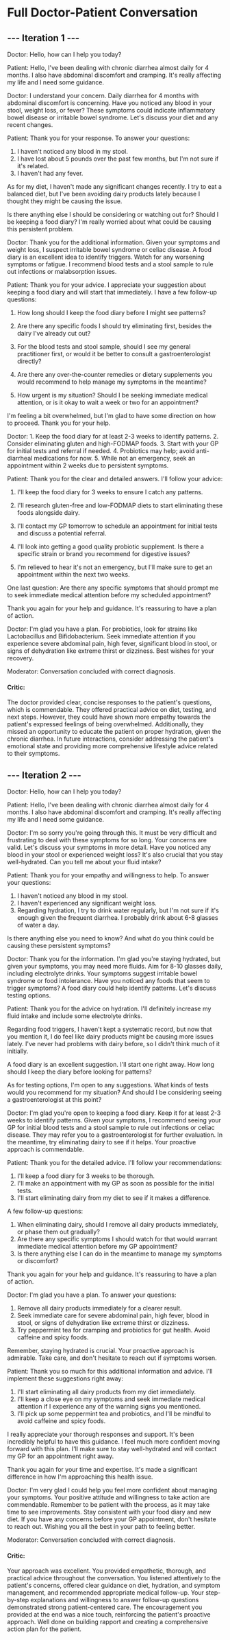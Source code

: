 # Full Doctor-Patient Conversation


 ## --- Iteration 1 ---

Doctor: Hello, how can I help you today? 

Patient: Hello, I've been dealing with chronic diarrhea almost daily for 4 months. I also have abdominal discomfort and cramping. It's really affecting my life and I need some guidance.

Doctor: I understand your concern. Daily diarrhea for 4 months with abdominal discomfort is concerning. Have you noticed any blood in your stool, weight loss, or fever? These symptoms could indicate inflammatory bowel disease or irritable bowel syndrome. Let's discuss your diet and any recent changes.

Patient: Thank you for your response. To answer your questions:

1. I haven't noticed any blood in my stool.
2. I have lost about 5 pounds over the past few months, but I'm not sure if it's related.
3. I haven't had any fever.

As for my diet, I haven't made any significant changes recently. I try to eat a balanced diet, but I've been avoiding dairy products lately because I thought they might be causing the issue.

Is there anything else I should be considering or watching out for? Should I be keeping a food diary? I'm really worried about what could be causing this persistent problem.

Doctor: Thank you for the additional information. Given your symptoms and weight loss, I suspect irritable bowel syndrome or celiac disease. A food diary is an excellent idea to identify triggers. Watch for any worsening symptoms or fatigue. I recommend blood tests and a stool sample to rule out infections or malabsorption issues.

Patient: Thank you for your advice. I appreciate your suggestion about keeping a food diary and will start that immediately. I have a few follow-up questions:

1. How long should I keep the food diary before I might see patterns?

2. Are there any specific foods I should try eliminating first, besides the dairy I've already cut out?

3. For the blood tests and stool sample, should I see my general practitioner first, or would it be better to consult a gastroenterologist directly?

4. Are there any over-the-counter remedies or dietary supplements you would recommend to help manage my symptoms in the meantime?

5. How urgent is my situation? Should I be seeking immediate medical attention, or is it okay to wait a week or two for an appointment?

I'm feeling a bit overwhelmed, but I'm glad to have some direction on how to proceed. Thank you for your help.

Doctor: 1. Keep the food diary for at least 2-3 weeks to identify patterns.
2. Consider eliminating gluten and high-FODMAP foods.
3. Start with your GP for initial tests and referral if needed.
4. Probiotics may help; avoid anti-diarrheal medications for now.
5. While not an emergency, seek an appointment within 2 weeks due to persistent symptoms.

Patient: Thank you for the clear and detailed answers. I'll follow your advice:

1. I'll keep the food diary for 3 weeks to ensure I catch any patterns.

2. I'll research gluten-free and low-FODMAP diets to start eliminating these foods alongside dairy.

3. I'll contact my GP tomorrow to schedule an appointment for initial tests and discuss a potential referral.

4. I'll look into getting a good quality probiotic supplement. Is there a specific strain or brand you recommend for digestive issues?

5. I'm relieved to hear it's not an emergency, but I'll make sure to get an appointment within the next two weeks.

One last question: Are there any specific symptoms that should prompt me to seek immediate medical attention before my scheduled appointment?

Thank you again for your help and guidance. It's reassuring to have a plan of action.

Doctor: I'm glad you have a plan. For probiotics, look for strains like Lactobacillus and Bifidobacterium. Seek immediate attention if you experience severe abdominal pain, high fever, significant blood in stool, or signs of dehydration like extreme thirst or dizziness. Best wishes for your recovery.

Moderator: Conversation concluded with correct diagnosis.
 #### Critic:
 The doctor provided clear, concise responses to the patient's questions, which is commendable. They offered practical advice on diet, testing, and next steps. However, they could have shown more empathy towards the patient's expressed feelings of being overwhelmed. Additionally, they missed an opportunity to educate the patient on proper hydration, given the chronic diarrhea. In future interactions, consider addressing the patient's emotional state and providing more comprehensive lifestyle advice related to their symptoms.


 ## --- Iteration 2 ---

Doctor: Hello, how can I help you today? 

Patient: Hello, I've been dealing with chronic diarrhea almost daily for 4 months. I also have abdominal discomfort and cramping. It's really affecting my life and I need some guidance.

Doctor: I'm so sorry you're going through this. It must be very difficult and frustrating to deal with these symptoms for so long. Your concerns are valid. Let's discuss your symptoms in more detail. Have you noticed any blood in your stool or experienced weight loss? It's also crucial that you stay well-hydrated. Can you tell me about your fluid intake?

Patient: Thank you for your empathy and willingness to help. To answer your questions:

1. I haven't noticed any blood in my stool.
2. I haven't experienced any significant weight loss.
3. Regarding hydration, I try to drink water regularly, but I'm not sure if it's enough given the frequent diarrhea. I probably drink about 6-8 glasses of water a day.

Is there anything else you need to know? And what do you think could be causing these persistent symptoms?

Doctor: Thank you for the information. I'm glad you're staying hydrated, but given your symptoms, you may need more fluids. Aim for 8-10 glasses daily, including electrolyte drinks. Your symptoms suggest irritable bowel syndrome or food intolerance. Have you noticed any foods that seem to trigger symptoms? A food diary could help identify patterns. Let's discuss testing options.

Patient: Thank you for the advice on hydration. I'll definitely increase my fluid intake and include some electrolyte drinks.

Regarding food triggers, I haven't kept a systematic record, but now that you mention it, I do feel like dairy products might be causing more issues lately. I've never had problems with dairy before, so I didn't think much of it initially.

A food diary is an excellent suggestion. I'll start one right away. How long should I keep the diary before looking for patterns?

As for testing options, I'm open to any suggestions. What kinds of tests would you recommend for my situation? And should I be considering seeing a gastroenterologist at this point?

Doctor: I'm glad you're open to keeping a food diary. Keep it for at least 2-3 weeks to identify patterns. Given your symptoms, I recommend seeing your GP for initial blood tests and a stool sample to rule out infections or celiac disease. They may refer you to a gastroenterologist for further evaluation. In the meantime, try eliminating dairy to see if it helps. Your proactive approach is commendable.

Patient: Thank you for the detailed advice. I'll follow your recommendations:

1. I'll keep a food diary for 3 weeks to be thorough.
2. I'll make an appointment with my GP as soon as possible for the initial tests.
3. I'll start eliminating dairy from my diet to see if it makes a difference.

A few follow-up questions:

1. When eliminating dairy, should I remove all dairy products immediately, or phase them out gradually?
2. Are there any specific symptoms I should watch for that would warrant immediate medical attention before my GP appointment?
3. Is there anything else I can do in the meantime to manage my symptoms or discomfort?

Thank you again for your help and guidance. It's reassuring to have a plan of action.

Doctor: I'm glad you have a plan. To answer your questions:

1. Remove all dairy products immediately for a clearer result.
2. Seek immediate care for severe abdominal pain, high fever, blood in stool, or signs of dehydration like extreme thirst or dizziness.
3. Try peppermint tea for cramping and probiotics for gut health. Avoid caffeine and spicy foods.

Remember, staying hydrated is crucial. Your proactive approach is admirable. Take care, and don't hesitate to reach out if symptoms worsen.

Patient: Thank you so much for this additional information and advice. I'll implement these suggestions right away:

1. I'll start eliminating all dairy products from my diet immediately.
2. I'll keep a close eye on my symptoms and seek immediate medical attention if I experience any of the warning signs you mentioned.
3. I'll pick up some peppermint tea and probiotics, and I'll be mindful to avoid caffeine and spicy foods.

I really appreciate your thorough responses and support. It's been incredibly helpful to have this guidance. I feel much more confident moving forward with this plan. I'll make sure to stay well-hydrated and will contact my GP for an appointment right away.

Thank you again for your time and expertise. It's made a significant difference in how I'm approaching this health issue.

Doctor: I'm very glad I could help you feel more confident about managing your symptoms. Your positive attitude and willingness to take action are commendable. Remember to be patient with the process, as it may take time to see improvements. Stay consistent with your food diary and new diet. If you have any concerns before your GP appointment, don't hesitate to reach out. Wishing you all the best in your path to feeling better.

Moderator: Conversation concluded with correct diagnosis.
 #### Critic:
 Your approach was excellent. You provided empathetic, thorough, and practical advice throughout the conversation. You listened attentively to the patient's concerns, offered clear guidance on diet, hydration, and symptom management, and recommended appropriate medical follow-up. Your step-by-step explanations and willingness to answer follow-up questions demonstrated strong patient-centered care. The encouragement you provided at the end was a nice touch, reinforcing the patient's proactive approach. Well done on building rapport and creating a comprehensive action plan for the patient.

